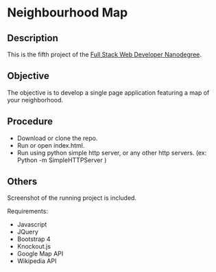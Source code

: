 # Neighbourhood Map
  
## Description
This is the fifth project of the [Full Stack Web Developer Nanodegree](https://in.udacity.com/course/full-stack-web-developer-nanodegree--nd004/?).

## Objective
The objective is to develop a single page application featuring a map of your neighborhood.

## Procedure
* Download or clone the repo.
* Run or open index.html.
* Run using python simple http server, or any other http servers. (ex: Python -m SimpleHTTPServer )

## Others
Screenshot of the running project is included.


Requirements:
* Javascript
* JQuery
* Bootstrap 4
* Knockout.js
* Google Map API
* Wikipedia API


